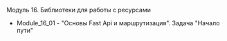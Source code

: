 Модуль 16. Библиотеки для работы с ресурсами
- Module_16_01 - "Основы Fast Api и маршрутизация". Задача "Начало пути"

